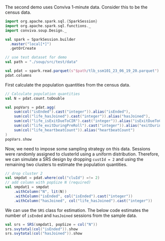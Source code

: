 The second demo uses Conviva 1-minute data. Consider this to be the census data. 

```scala mdoc
import org.apache.spark.sql.{SparkSession}
import org.apache.spark.sql.functions._
import conviva.soup.Design._

val spark = SparkSession.builder
  .master("local[*]")
  .getOrCreate

// use test dataset for demo
val path = "./soup/src/test/data"

val pdat = spark.read.parquet(s"$path/tlb_ssm101_23_06_19_20.parquet")
pdat.columns
```

First calculate the population quantities from the census data. 

```scala mdoc
// Calculate population quantities
val N = pdat.count.toDouble

val popVars = pdat.agg(
    sum(col("isEnded").cast("integer")).alias("isEnded"),
    sum(col("life_hasJoined").cast("integer")).alias("hasJoined"),
    sum(col("life_isExitDueToCIR").cast("integer")).alias("isExitDueToCIR"),
    sum(col("life_exitDuringPreRoll").cast("integer")).alias("exitDuringPreRoll"),
    sum(col("life_heartbeatCount")).alias("heartbeatCount")
)
popVars.show
``` 

Now, we need to impose some sampling strategy on this data. Sessions were randomly assigned to clusterId using a uniform distribution. Therefore, we can simulate a SRS design by dropping `custId = 2` and using the remaining two clusters to estimate the population quantities. 

```scala mdoc
// drop cluster 2
val smpdat = pdat.where(col("cluId") =!= 2)
// add column with popSize N (required)
val smpdat1 = smpdat
    .withColumn("N", lit(N))
    .withColumn("isEnded", col("isEnded").cast("integer"))
    .withColumn("hasJoined", col("life_hasJoined").cast("integer"))
``` 

We can use  the `SRS` class for estimation. The
below code estimates the  number of `isEnded` and `hasJoined` sessions from the
sample data. 

```scala mdoc
val srs = SRS(smpdat1, popSize = col("N"))
srs.svytotal(col("isEnded")).show
srs.svytotal(col("hasJoined")).show
```


